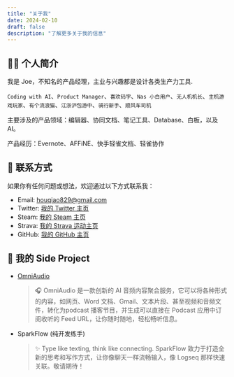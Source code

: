 ```yaml
---
title: "关于我"
date: 2024-02-10
draft: false
description: "了解更多关于我的信息"
---
```


## 👨‍💻 个人简介

我是 Joe，不知名的产品经理，主业与兴趣都是设计各类生产力工具.

`Coding with AI`、`Product Manager`、`喜欢码字`、`Nas 小白用户`、`无人机机长`、`主机游戏玩家`、`有个流浪猫`、`江浙沪包游中`、`骑行新手`、`顺风车司机`

主要涉及的产品领域：编辑器、协同文档、笔记工具、Database、白板，以及 AI。

产品经历：Evernote、AFFiNE、快手轻雀文档、轻雀协作

## 📮 联系方式

如果你有任何问题或想法，欢迎通过以下方式联系我：

- Email: houqiao829@gmail.com
- Twitter: [我的 Twitter 主页](https://x.com/houjoe1)
- Steam: [我的 Steam 主页](https://steamcommunity.com/id/houjoe/)
- Strava: [我的 Strava 运动主页](https://www.strava.com/athletes/114261708)
- GitHub: [我的 GitHub 主页](https://github.com/houjoe0829)

## 🌟 我的 Side Project

- [OmniAudio](https://omniaudio.info/)
  > 🎧 OmniAudio 是一款创新的 AI 音频内容聚合服务，它可以将各种形式的内容，如网页、Word 文档、Gmail、文本片段、甚至视频和音频文件，转化为podcast 播客节目，并生成可以直接在 Podcast 应用中订阅收听的 Feed URL，让你随时随地，轻松畅听信息。

- SparkFlow (纯开发练手)
  > ✨ Type like texting, think like connecting.  SparkFlow 致力于打造全新的思考和写作方式，让你像聊天一样流畅输入，像 Logseq 那样快速关联。敬请期待！


